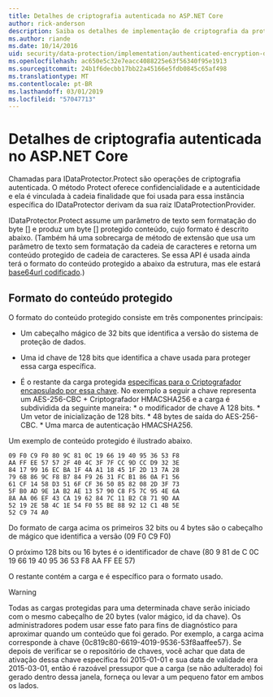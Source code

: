 ```yaml
---
title: Detalhes de criptografia autenticada no ASP.NET Core
author: rick-anderson
description: Saiba os detalhes de implementação de criptografia da proteção de dados do ASP.NET Core autenticado.
ms.author: riande
ms.date: 10/14/2016
uid: security/data-protection/implementation/authenticated-encryption-details
ms.openlocfilehash: ac650e5c32e7eacc4088225e63f56340f95e1913
ms.sourcegitcommit: 24b1f6decbb17bb22a45166e5fdb0845c65af498
ms.translationtype: MT
ms.contentlocale: pt-BR
ms.lasthandoff: 03/01/2019
ms.locfileid: "57047713"
---
```

# <a name="authenticated-encryption-details-in-aspnet-core"></a>Detalhes de criptografia autenticada no ASP.NET Core

<a name="data-protection-implementation-authenticated-encryption-details"></a>

Chamadas para IDataProtector.Protect são operações de criptografia autenticada. O método Protect oferece confidencialidade e a autenticidade e ela é vinculada à cadeia finalidade que foi usada para essa instância específica do IDataProtector derivam da sua raiz IDataProtectionProvider.

IDataProtector.Protect assume um parâmetro de texto sem formatação do byte [] e produz um byte [] protegido conteúdo, cujo formato é descrito abaixo. (Também há uma sobrecarga de método de extensão que usa um parâmetro de texto sem formatação da cadeia de caracteres e retorna um conteúdo protegido de cadeia de caracteres. Se essa API é usada ainda terá o formato do conteúdo protegido a abaixo da estrutura, mas ele estará [base64url codificado](https://tools.ietf.org/html/rfc4648#section-5).)

## <a name="protected-payload-format"></a>Formato do conteúdo protegido

O formato do conteúdo protegido consiste em três componentes principais:

* Um cabeçalho mágico de 32 bits que identifica a versão do sistema de proteção de dados.

* Uma id chave de 128 bits que identifica a chave usada para proteger essa carga específica.

* É o restante da carga protegida [específicas para o Criptografador encapsulado por essa chave](xref:security/data-protection/implementation/subkeyderivation#data-protection-implementation-subkey-derivation). No exemplo a seguir a chave representa um AES-256-CBC + Criptografador HMACSHA256 e a carga é subdividida da seguinte maneira: * o modificador de chave A 128 bits. * Um vetor de inicialização de 128 bits. * 48 bytes de saída do AES-256-CBC. * Uma marca de autenticação HMACSHA256.

Um exemplo de conteúdo protegido é ilustrado abaixo.

```
09 F0 C9 F0 80 9C 81 0C 19 66 19 40 95 36 53 F8
AA FF EE 57 57 2F 40 4C 3F 7F CC 9D CC D9 32 3E
84 17 99 16 EC BA 1F 4A A1 18 45 1F 2D 13 7A 28
79 6B 86 9C F8 B7 84 F9 26 31 FC B1 86 0A F1 56
61 CF 14 58 D3 51 6F CF 36 50 85 82 08 2D 3F 73
5F B0 AD 9E 1A B2 AE 13 57 90 C8 F5 7C 95 4E 6A
8A AA 06 EF 43 CA 19 62 84 7C 11 B2 C8 71 9D AA
52 19 2E 5B 4C 1E 54 F0 55 BE 88 92 12 C1 4B 5E
52 C9 74 A0
```

Do formato de carga acima os primeiros 32 bits ou 4 bytes são o cabeçalho de mágico que identifica a versão (09 F0 C9 F0)

O próximo 128 bits ou 16 bytes é o identificador de chave (80 9 81 de C 0C 19 66 19 40 95 36 53 F8 AA FF EE 57)

O restante contém a carga e é específico para o formato usado.

>[!WARNING]
> Todas as cargas protegidas para uma determinada chave serão iniciado com o mesmo cabeçalho de 20 bytes (valor mágico, id da chave). Os administradores podem usar esse fato para fins de diagnóstico para aproximar quando um conteúdo que foi gerado. Por exemplo, a carga acima corresponde à chave {0c819c80-6619-4019-9536-53f8aaffee57}. Se depois de verificar se o repositório de chaves, você achar que data de ativação dessa chave específica foi 2015-01-01 e sua data de validade era 2015-03-01, então é razoável pressupor que a carga (se não adulterado) foi gerado dentro dessa janela, forneça ou levar a um pequeno fator em ambos os lados.

